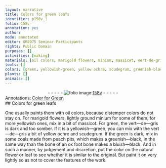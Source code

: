 ```yaml
---
layout: narrative
title: Colors for green leafs
identifier: p158v_1
folio: 158v
annotation: yes
author:
mode: annotated
editor: GR8975 Seminar Participants
rights: Public Domain
purposes: []
activities: [making]
materials: [oil colors, marigold flowers, minium, massicot, vert-de-gris, coals, bone of an ox foot, natural flower, leaf]
tools: []
colors: [green, yellowish-green, yellow ochre, scudegrum, greenish-black, bluish-black]
plants: []
animals: []
---
```


 <div class="folio" align="center">- - - - - <a href="http://gallica.bnf.fr/ark:/12148/btv1b10500001g/f322.image" target="_blank"><img src="https://cu-mkp.github.io/GR8975-edition/assets/photo-icon.png" alt="folio image: " style="display:inline-block; margin-bottom:-3px;"/>158v</a> - - - - - </div> <div class="annotation" align="left">Annotations:
<a href="https://drive.google.com/drive/folders/0BwJi-u8sfkVDSU1RN3ExeW5WclU" target="_blank">Color for Green</a>
 </div> <span class="activity"></span> 
## Colors for green leafs

 
 One usually paints them with <span class="material">oil colors</span>, because distemper colors do not stay on. For <span class="material">marigold flowers</span>, lightly ground <span class="material">minium</span> for some of them; for more yellowish ones, mix in a bit of <span class="material">massicot</span>. For <span class="color">green</span>, the <span class="material">vert—de—gris</span> is dark and too somber. If it is a <span class="color">yellowish—green</span>, you can mix with the <span class="material">vert—de—gris</span> a bit of <span class="color">yellow ochre</span> and <span class="color">scudegrum</span>. If the <span class="color">green</span> is dark, mix in some <span class="material">coals</span> made from peach pits, which makes a <span class="color">greenish—black</span>, in the same way than the <span class="material">bone of an ox foot</span> bone makes a <span class="color">bluish—black</span>. And in such a manner, by judgement and discretion, put the color on the <span class="material">natural flower</span> or <span class="material">leaf</span> to see whether it is similar to the original. But paint it on very lightly so as not to cover the features of the work. 
 